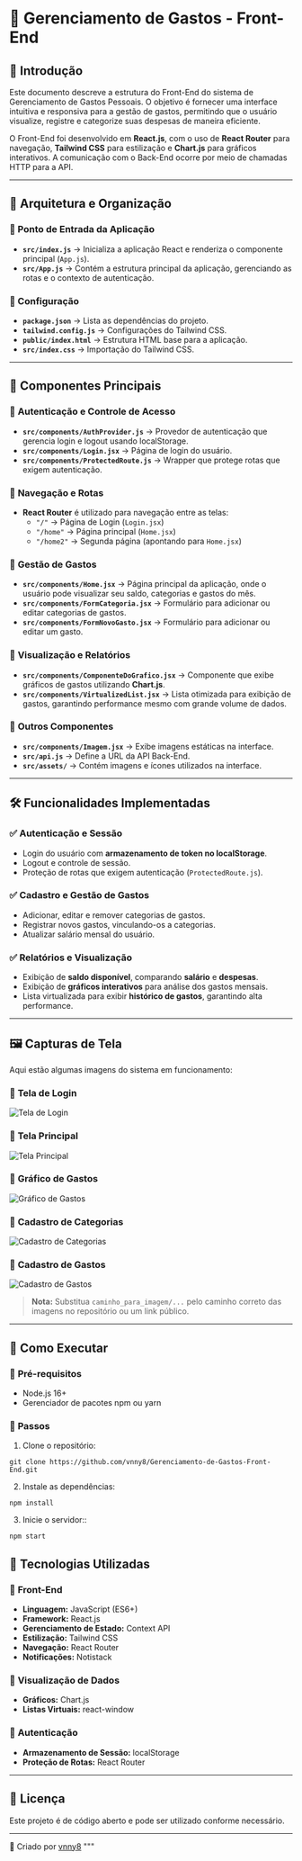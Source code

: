 # 📌 Gerenciamento de Gastos - Front-End

## 📌 Introdução
Este documento descreve a estrutura do Front-End do sistema de Gerenciamento de Gastos Pessoais. O objetivo é fornecer uma interface intuitiva e responsiva para a gestão de gastos, permitindo que o usuário visualize, registre e categorize suas despesas de maneira eficiente.

O Front-End foi desenvolvido em **React.js**, com o uso de **React Router** para navegação, **Tailwind CSS** para estilização e **Chart.js** para gráficos interativos. A comunicação com o Back-End ocorre por meio de chamadas HTTP para a API.

---

## 📂 Arquitetura e Organização

### 🔹 Ponto de Entrada da Aplicação
- **`src/index.js`** → Inicializa a aplicação React e renderiza o componente principal (`App.js`).
- **`src/App.js`** → Contém a estrutura principal da aplicação, gerenciando as rotas e o contexto de autenticação.

### 🔹 Configuração
- **`package.json`** → Lista as dependências do projeto.
- **`tailwind.config.js`** → Configurações do Tailwind CSS.
- **`public/index.html`** → Estrutura HTML base para a aplicação.
- **`src/index.css`** → Importação do Tailwind CSS.

---

## 🎨 Componentes Principais

### 📌 **Autenticação e Controle de Acesso**
- **`src/components/AuthProvider.js`** → Provedor de autenticação que gerencia login e logout usando localStorage.
- **`src/components/Login.jsx`** → Página de login do usuário.
- **`src/components/ProtectedRoute.js`** → Wrapper que protege rotas que exigem autenticação.

### 📌 **Navegação e Rotas**
- **React Router** é utilizado para navegação entre as telas:
  - `"/"` → Página de Login (`Login.jsx`)
  - `"/home"` → Página principal (`Home.jsx`)
  - `"/home2"` → Segunda página (apontando para `Home.jsx`)

### 📌 **Gestão de Gastos**
- **`src/components/Home.jsx`** → Página principal da aplicação, onde o usuário pode visualizar seu saldo, categorias e gastos do mês.
- **`src/components/FormCategoria.jsx`** → Formulário para adicionar ou editar categorias de gastos.
- **`src/components/FormNovoGasto.jsx`** → Formulário para adicionar ou editar um gasto.

### 📌 **Visualização e Relatórios**
- **`src/components/ComponenteDoGrafico.jsx`** → Componente que exibe gráficos de gastos utilizando **Chart.js**.
- **`src/components/VirtualizedList.jsx`** → Lista otimizada para exibição de gastos, garantindo performance mesmo com grande volume de dados.

### 📌 **Outros Componentes**
- **`src/components/Imagem.jsx`** → Exibe imagens estáticas na interface.
- **`src/api.js`** → Define a URL da API Back-End.
- **`src/assets/`** → Contém imagens e ícones utilizados na interface.

---

## 🛠️ Funcionalidades Implementadas

### ✅ Autenticação e Sessão
- Login do usuário com **armazenamento de token no localStorage**.
- Logout e controle de sessão.
- Proteção de rotas que exigem autenticação (`ProtectedRoute.js`).

### ✅ Cadastro e Gestão de Gastos
- Adicionar, editar e remover categorias de gastos.
- Registrar novos gastos, vinculando-os a categorias.
- Atualizar salário mensal do usuário.

### ✅ Relatórios e Visualização
- Exibição de **saldo disponível**, comparando **salário** e **despesas**.
- Exibição de **gráficos interativos** para análise dos gastos mensais.
- Lista virtualizada para exibir **histórico de gastos**, garantindo alta performance.

---

## 🖼️ Capturas de Tela

Aqui estão algumas imagens do sistema em funcionamento:

### 🔹 **Tela de Login**
![Tela de Login](caminho_para_imagem/login.png)

### 🔹 **Tela Principal**
![Tela Principal](caminho_para_imagem/home.png)

### 🔹 **Gráfico de Gastos**
![Gráfico de Gastos](caminho_para_imagem/grafico_gastos.png)

### 🔹 **Cadastro de Categorias**
![Cadastro de Categorias](caminho_para_imagem/cadastro_categoria.png)

### 🔹 **Cadastro de Gastos**
![Cadastro de Gastos](caminho_para_imagem/cadastro_gasto.png)

> **Nota:** Substitua `caminho_para_imagem/...` pelo caminho correto das imagens no repositório ou um link público.

---

## 🚀 Como Executar

### 🔧 **Pré-requisitos**
- Node.js 16+
- Gerenciador de pacotes npm ou yarn

### 📌 **Passos**
1. Clone o repositório:
```plaintext
git clone https://github.com/vnny8/Gerenciamento-de-Gastos-Front-End.git
```
2. Instale as dependências:
```plaintext
npm install
```
3. Inicie o servidor::
```plaintext
npm start
```

## 📜 Tecnologias Utilizadas

### 🔹 **Front-End**
- **Linguagem:** JavaScript (ES6+)
- **Framework:** React.js
- **Gerenciamento de Estado:** Context API
- **Estilização:** Tailwind CSS
- **Navegação:** React Router
- **Notificações:** Notistack

### 🔹 **Visualização de Dados**
- **Gráficos:** Chart.js
- **Listas Virtuais:** react-window

### 🔹 **Autenticação**
- **Armazenamento de Sessão:** localStorage
- **Proteção de Rotas:** React Router

---

## 📜 Licença

Este projeto é de código aberto e pode ser utilizado conforme necessário.

---

📌 Criado por [vnny8](https://github.com/vnny8)
"""
